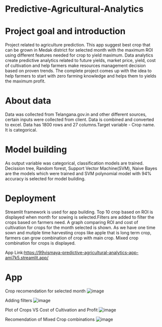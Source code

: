 # Predictive-Agricultural-Analytics

# Project goal and introduction

Project related to agriculture prediction. This app suggest best crop that can be grown in Medak district for selected month with the maximum ROI using different features needed for crop to yield maximum.
Data analytics create predictive analytics related to future yields, market price, yield, cost of cultivation and help farmers make resources management decision based on proven trends.
The complete project comes up with the idea to help farmers to start with zero farming knowledge and helps them to yields the maximum profit.


# About data

Data was collected from Telangana.gov.in and other different sources, certain inputs were collected from client. Data is combined and converted to excel. Data has 1800 rows and 27 columns.Target variable - Crop name. It is categorical.

# Model building

As output variable was categorical, classification models are trained. Decission tree, Random forest, Support Vector Machine(SVM), Naive Bayes are the models which were trained and SVM polynomial model with 94% accuracy is selected for model building.

# Deployment

Streamlit framework is used for app building. Top 10 crop based on ROI is displayed when month for sowing is selected.Filters are added to filter the crops based on farmers need. A graph comparing ROI and cost of cultivation for crops for the month selected is shown. As we have one time sown and mutiple time harvesting crops like apple that is long term crop, farmers can grow combination of crop with main crop. Mixed crop combination for crops is displayed.

App Link:https://99vismaya-predictive-agricultural-analytics-app-ami7k5.streamlit.app/

# App 
Crop recomendation for selected month
![image](https://user-images.githubusercontent.com/106010576/211984736-f8e95091-dc92-45e6-ab1e-44cf24ea8088.png)


Adding filters
![image](https://user-images.githubusercontent.com/106010576/211984806-9f27fe00-63de-49c8-a85b-d404f43b89ea.png)


Plot of Crops VS Cost of Cultivation and Profit
![image](https://user-images.githubusercontent.com/106010576/211984838-ea5a5054-1b32-4dba-8472-5fd6089ffb4c.png)


Recomendation of Mixed Crop combinations
![image](https://user-images.githubusercontent.com/106010576/211984857-b7417d89-dfe8-4135-b506-ccf511d62016.png)

